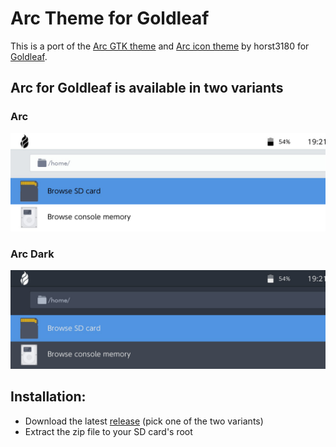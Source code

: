 # Arc Theme for Goldleaf

This is a port of the [Arc GTK theme](https://github.com/horst3180/arc-theme) and [Arc icon theme](https://github.com/horst3180/arc-icon-theme) by horst3180 for [Goldleaf](https://github.com/XorTroll/Goldleaf).

## Arc for Goldleaf is available in two variants

### Arc

![Arc](https://raw.githubusercontent.com/bandithedoge/goldleaf-theme-arc/master/screenshots/arc.png)

### Arc Dark

![Arc Dark](https://raw.githubusercontent.com/bandithedoge/goldleaf-theme-arc/master/screenshots/arc-dark.png)

## Installation:
* Download the latest [release](https://github.com/bandithedoge/goldleaf-theme-arc/releases/latest) (pick one of the two variants)
* Extract the zip file to your SD card's root
